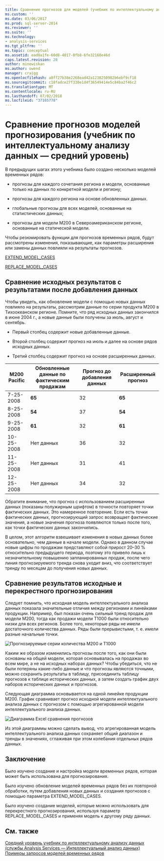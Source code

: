 ```yaml
---
title: Сравнение прогнозов для моделей (учебник по интеллектуальному анализу интеллектуальному анализу данных) прогнозирования | Документация Майкрософт
ms.custom: ''
ms.date: 03/06/2017
ms.prod: sql-server-2014
ms.reviewer: ''
ms.suite: ''
ms.technology:
- analysis-services
ms.tgt_pltfrm: ''
ms.topic: conceptual
ms.assetid: ead8a1fe-60d8-4017-8fb8-6fe32168e46d
caps.latest.revision: 28
author: minewiskan
ms.author: owend
manager: craigg
ms.openlocfilehash: a8ff27b38e2268ead42a1238250902b6ebf9cf18
ms.sourcegitcommit: c18fadce27f330e1d4f36549414e5c84ba2f46c2
ms.translationtype: MT
ms.contentlocale: ru-RU
ms.lasthandoff: 07/02/2018
ms.locfileid: "37165778"
---
```

# <a name="comparing-predictions-for-forecasting-models-intermediate-data-mining-tutorial"></a>Сравнение прогнозов моделей прогнозирования (учебник по интеллектуальному анализу данных — средний уровень)
  В предыдущих шагах этого учебника было создано несколько моделей временных рядов:  
  
-   прогнозы для каждого сочетания региона и модели, основанные только на данных по конкретной модели и региону;  
  
-   прогнозы для каждого региона на основе обновленных данных.  
  
-   глобальные прогнозы для всех моделей, основанные на статистических данных;  
  
-   прогнозы для модели M200 в Североамериканском регионе, основанные на статической модели.  
  
 Чтобы резюмировать функции для прогнозов временных рядов, будут рассмотрены изменения, показывающие, как параметры расширения или замены данных повлияли на результаты прогнозов.  
  
 [EXTEND_MODEL_CASES](#bkmk_EXTEND)  
  
 [REPLACE_MODEL_CASES](#bkmk_REPLACE)  
  
##  <a name="bkmk_EXTEND"></a> Сравнение исходных результатов с результатами после добавления данных  
 Чтобы увидеть, как обновление модели с помощью новых данных повлияло на результаты, рассмотрим данные по серии продукта М200 в Тихоокеанском регионе. Помните, что ряд исходных данных закончился в июне 2004 г., а новые данные были получены за июль, август и сентябрь.  
  
-   Первый столбец содержит новые добавленные данные.  
  
-   Второй столбец содержит прогноз на июль и далее на основе рядов исходных данных.  
  
-   Третий столбец содержит прогноз на основе расширенных данных.  
  
|**M200 Pacific**|Обновленные данные по фактическим продажам|Прогноз до добавления данных|Расширенный прогноз|  
|----------------------|-----------------------------|------------------------------------|-------------------------|  
|7-25-2008|**65**|32|**65**|  
|8-25-2008|**54**|37|**54**|  
|9-25-2008|**61**|32|**61**|  
|10-25-2008|Нет данных|36|32|  
|11-25-2008|Нет данных|31|41|  
|12-25-2008|Нет данных|34|32|  
  
 Обратите внимание, что прогноз с использованием расширенных данных (показаны полужирным шрифтом) в точности повторяет точки фактических данных. Это намеренное повторение. Если есть точки фактических данных, прогнозирующий запрос возвращает фактические значения, а новые значения прогноза появляются только после того, как точки фактических данных закончились.  
  
 В целом, этот алгоритм взвешивает изменения в новых данных более основательно, чем данные в начале модели. Однако в данном случае новые цифры по продажам представляют собой прирост 20–30 % относительно предыдущего периода, поэтому это привело лишь к незначительному повышению запланированных продаж, после чего линия прогнозируемого тренда снова уходит вниз, что соответствует тренду по месяцам до получения новых данных.  
  
##  <a name="bkmk_REPLACE"></a> Сравнение результатов исходные и перекрестного прогнозирования  
 Следует помнить, что исходная модель интеллектуального анализа данных показала значительные отличия между регионами и линейками продукции. Например, был показан очень сильный тренд продаж для модели M200, тогда как продажи модели T1000 были относительно низки для всех регионов. Более того, некоторые ряды не имели достаточного количества данных. Ряды были прерывистыми, т. е. имели разные начальные точки.  
  
 ![Прогнозируемые серии количества M200 и T1000](../../2014/tutorials/media/6series-defaultforecasting.gif "прогнозируемые серии количества M200 и T1000")  
  
 Каким же образом изменились прогнозы после того, как они были основаны на общей модели, которая основывалась на продажах во всем мире, а не на исходных наборах данных? Чтобы убедиться, что не были потеряны какие-либо данные и что прогнозы являются точными, можно сохранить результаты в таблицу, присоединить таблицу прогнозов к таблице исторических данных, а затем создать график двух наборов исторических данных и прогнозов.  
  
 Следующая диаграмма основывается на одной линейке продукции M200. График сравнивает прогноз исходной модели интеллектуального анализа данных с прогнозом с помощью агрегированной модели интеллектуального анализа данных.  
  
 ![Диаграмма Excel сравнения прогнозов](../../2014/tutorials/media/m200-predictions-compared.gif "диаграмма Excel сравнения прогнозов")  
  
 Из этой диаграммы можно сделать вывод, что агрегированная модель интеллектуального анализа данных сохраняет общий диапазон и тренды в значениях, сглаживая при этом колебания отдельных рядов данных.  
  
## <a name="conclusion"></a>Заключение  
 Было изучено создание и настройка модели временных рядов, которая может быть использована для прогнозирования.  
  
 Было изучено обновление моделей временных рядов без их повторной обработки, путем добавления новых данных и создания прогнозов с помощью параметра EXTEND_MODEL_CASES.  
  
 Было изучено создание моделей, которые можно использовать для перекрестного прогнозирования, используя параметр REPLACE_MODEL_CASES и применяя модель к другому ряду данных.  
  
## <a name="see-also"></a>См. также  
 [Средний уровень учебник по интеллектуальному анализу данных &#40;службы Analysis Services — Интеллектуальный анализ данных&#41;](../../2014/tutorials/intermediate-data-mining-tutorial-analysis-services-data-mining.md)   
 [Примеры запросов моделей временных рядов](../../2014/analysis-services/data-mining/time-series-model-query-examples.md)  
  
  
